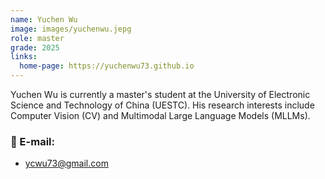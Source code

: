 ```yaml
---
name: Yuchen Wu
image: images/yuchenwu.jepg
role: master
grade: 2025
links:
  home-page: https://yuchenwu73.github.io
---
```


Yuchen Wu is currently a master's student at the University of Electronic Science and Technology of China (UESTC). His research interests include Computer Vision (CV) and Multimodal Large Language Models (MLLMs).

### 📧 E-mail:
- ycwu73@gmail.com
